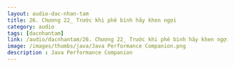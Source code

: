 ```yaml
---
layout: audio-dac-nhan-tam
title: 26. Chương 22_ Trước khi phê bình hãy khen ngợi 
category: audio
tags: [dacnhantam]
link: /audio/dacnhantam/26. Chương 22_ Trước khi phê bình hãy khen ngợi.mp3 
image: /images/thumbs/java/Java Performance Companion.png
description : Java Performance Companion 
---
```












